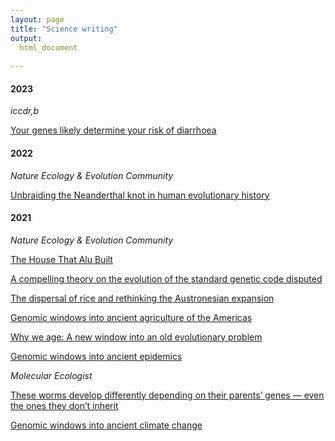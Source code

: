 ```yaml
---
layout: page
title: "Science writing"
output: 
  html_document
  
---
```


#### 2023 
 
_iccdr,b_ 
 
[Your genes likely determine your risk of diarrhoea](https://www.icddrb.org/news-and-events/features?id=35)

#### 2022 
 
 
_Nature Ecology & Evolution Community_
 
[Unbraiding the Neanderthal knot in human evolutionary history](https://ecoevocommunity.nature.com/posts/unbraiding-the-neanderthal-knot-in-human-evolutionary-history) 
 
#### 2021 

_Nature Ecology & Evolution Community_
 
[The House That Alu Built](https://ecoevocommunity.nature.com/posts/the-house-that-alu-built) 
 
[A compelling theory on the evolution of the standard genetic code disputed](https://ecoevocommunity.nature.com/posts/a-compelling-theory-on-the-evolution-of-the-standard-genetic-code-disputed) 
 
[The dispersal of rice and rethinking the Austronesian expansion](https://ecoevocommunity.nature.com/posts/the-dispersal-of-rice-and-rethinking-the-austronesian-expansion) 
 
[Genomic windows into ancient agriculture of the Americas](https://ecoevocommunity.nature.com/posts/genomic-windows-into-ancient-agriculture-of-the-americas) 
 
[Why we age: A new window into an old evolutionary problem](https://ecoevocommunity.nature.com/posts/why-we-age-a-new-window-into-an-old-evolutionary-problem) 
 
[Genomic windows into ancient epidemics](https://ecoevocommunity.nature.com/posts/genomic-windows-into-ancient-epidemics) 
 
_Molecular Ecologist_ 
 
[These worms develop differently depending on their parents’ genes — even the ones they don’t inherit](https://www.molecularecologist.com/2021/09/06/a-genomic-whodunit-implicates-all-involved/) 
 
[Genomic windows into ancient climate change](https://www.molecularecologist.com/2021/05/04/genomic-windows-into-ancient-climate-change/)



